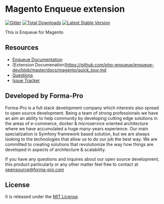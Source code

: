 # Magento Enqueue extension

[![Gitter](https://badges.gitter.im/php-enqueue/Lobby.svg)](https://gitter.im/php-enqueue/Lobby)
[![Total Downloads](https://poser.pugx.org/enqueue/magento-enqueue/d/total.png)](https://packagist.org/packages/enqueue/magento-enqueue)
[![Latest Stable Version](https://poser.pugx.org/enqueue/magento-enqueue/version.png)](https://packagist.org/packages/enqueue/magento-enqueue)
 
This is Enqueue for Magento 

## Resources

* [Enqueue Documentation](https://github.com/php-enqueue/enqueue-dev/blob/master/docs/index.md)
* [Extension Documenation]https://github.com/php-enqueue/enqueue-dev/blob/master/docs/magento/quick_tour.md
* [Questions](https://gitter.im/php-enqueue/Lobby)
* [Issue Tracker](https://github.com/php-enqueue/enqueue-dev/issues)

## Developed by Forma-Pro

Forma-Pro is a full stack development company which interests also spread to open source development. 
Being a team of strong professionals we have an aim an ability to help community by developing cutting edge solutions in the areas of e-commerce, docker & microservice oriented architecture where we have accumulated a huge many-years experience. 
Our main specialization is Symfony framework based solution, but we are always looking to the technologies that allow us to do our job the best way. We are committed to creating solutions that revolutionize the way how things are developed in aspects of architecture & scalability.

If you have any questions and inquires about our open source development, this product particularly or any other matter feel free to contact at opensource@forma-pro.com

## License

It is released under the [MIT License](LICENSE).
